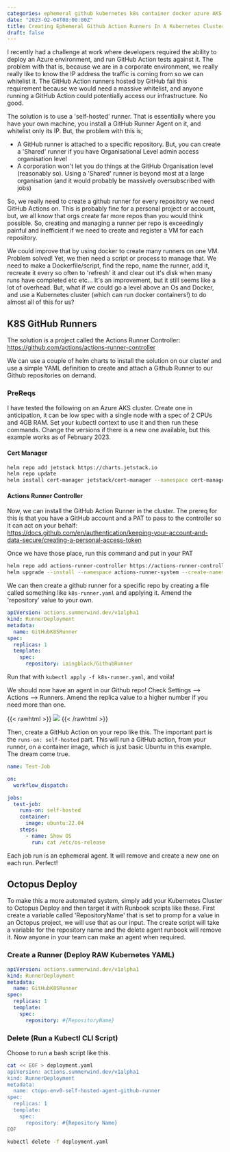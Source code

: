```yaml
---
categories: ephemeral github kubernetes k8s container docker azure AKS
date: "2023-02-04T08:00:00Z"
title: Creating Ephemeral Github Action Runners In A Kubernetes Cluster
draft: false
---
```


I recently had a challenge at work where developers required the ability to deploy an Azure environment, and run GitHub Action tests against it. The problem with that is, because we are in a corporate environment, we really really like to know the IP address the traffic is coming from so we can whitelist it. The GitHub Action runners hosted by GitHub fail this requirement because we would need a massive whitelist, and anyone running a GitHub Action could potentially access our infrastructure. No good.

The solution is to use a 'self-hosted' runner. That is essentially where you have your own machine, you install a GitHub Runner Agent on it, and whitelist only its IP. But, the problem with this is;
- A GitHub runner is attached to a specific repository. But, you can create a 'Shared' runner if you have Organisational Level admin access organisation level
- A corporation won't let you do things at the GitHub Organisation level (reasonably so). Using a 'Shared' runner is beyond most at a large organisation (and it would probably be massively oversubscribed with jobs)

So, we really need to create a github runner for every repository we need GitHub Actions on. This is probably fine for a personal project or account, but, we all know that orgs create far more repos than you would think possible. So, creating and managing a runner per repo is exceedingly painful and inefficient if we need to create and register a VM for each repository.

We could improve that by using docker to create many runners on one VM. Problem solved! Yet, we then need a script or process to manage that. We need to make a Dockerfile/script, find the repo, name the runner, add it, recreate it every so often to 'refresh' it and clear out it's disk when many runs have completed etc etc... It's an improvement, but it still seems like a lot of overhead. But, what if we could go a level above an Os and Docker, and use a Kubernetes cluster (which can run docker containers!) to do almost all of this for us?

## K8S GitHub Runners

The solution is a project called the Actions Runner Controller: https://github.com/actions/actions-runner-controller

We can use a couple of helm charts to install the solution on our cluster and use a simple YAML definition to create and attach a Github Runner to our Github repositories on demand.

### PreReqs

I have tested the following on an Azure AKS cluster. Create one in anticipation, it can be low spec with a single node with a spec of 2 CPUs and 4GB RAM. Set your kubectl context to use it and then run these commands. Change the versions if there is a new one available, but this example works as of February 2023.

#### Cert Manager

```bash
helm repo add jetstack https://charts.jetstack.io
helm repo update
helm install cert-manager jetstack/cert-manager --namespace cert-manager --create-namespace --version v1.11.0 --set installCRDs=true
```

#### Actions Runner Controller

Now, we can install the GitHub Action Runner in the cluster. The prereq for this is that you have a GitHub account and a PAT to pass to the controller so it can act on your behalf:  https://docs.github.com/en/authentication/keeping-your-account-and-data-secure/creating-a-personal-access-token

Once we have those place, run this command and put in your PAT

```bash
helm repo add actions-runner-controller https://actions-runner-controller.github.io/actions-runner-controller
helm upgrade --install --namespace actions-runner-system --create-namespace --set=authSecret.create=true --set=authSecret.github_token="REPLACE_YOUR_TOKEN_HERE" --wait actions-runner-controller actions-runner-controller/actions-runner-controller
```

We can then create a github runner for a specific repo by creating a file called something like ```k8s-runner.yaml``` and applying it. Amend the 'repository' value to your own.

```yaml
apiVersion: actions.summerwind.dev/v1alpha1
kind: RunnerDeployment
metadata:
  name: GitHubK8SRunner
spec:
  replicas: 1
  template:
    spec:
      repository: iaingblack/GithubRunner
```

Run that with ```kubectl apply -f k8s-runner.yaml```, and voila!

We should now have an agent in our Github repo! Check Settings --> Actions --> Runners. Amend the replica value to a higher number if you need more than one.

{{< rawhtml >}}
<a data-fancybox="gallery" href="/assets/images/2023/Creating-Ephemeral-Github-Action-Runners-In-A-Kubernetes-Cluster/github-runner-created.png"><img src="/assets/images/2023/Creating-Ephemeral-Github-Action-Runners-In-A-Kubernetes-Cluster/github-runner-created.png"></a>
{{< /rawhtml >}}

Then, create a GitHub Action on your repo like this. The important part is the ```runs-on: self-hosted``` part. This will run a GitHub action, from your runner, on a container image, which is just basic Ubuntu in this example. The dream come true.

```yaml
name: Test-Job

on:
  workflow_dispatch:

jobs:
  test-job:
    runs-on: self-hosted
    container:
      image: ubuntu:22.04
    steps:
      - name: Show OS
        run: cat /etc/os-release
```

Each job run is an ephemeral agent. It will remove and create a new one on each run. Perfect!

## Octopus Deploy

To make this a more automated system, simply add your Kubernetes Cluster to Octopus Deploy and then target it with Runbook scripts like these. First create a variable called 'RepositoryName' that is set to promp for a value in an Octopus project, we will use that as our input. The create script will take a variable for the repository name and the delete agent runbook will remove it. Now anyone in your team can make an agent when required.



### Create a Runner (Deploy RAW Kubernetes YAML)

```yaml
apiVersion: actions.summerwind.dev/v1alpha1
kind: RunnerDeployment
metadata:
  name: GitHubK8SRunner
spec:
  replicas: 1
  template:
    spec:
      repository: #{RepositoryName}
```

### Delete (Run a Kubectl CLI Script)

Choose to run a bash script like this.

```bash
cat << EOF > deployment.yaml
apiVersion: actions.summerwind.dev/v1alpha1
kind: RunnerDeployment
metadata:
  name: ctops-env0-self-hosted-agent-github-runner
spec:
  replicas: 1
  template:
    spec:
      repository: #{Repository Name}
EOF

kubectl delete -f deployment.yaml
```
